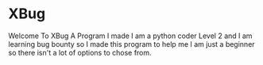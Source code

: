 # XBug
Welcome To XBug A Program I made I am a python coder Level 2 and I am learning bug bounty so I made this program to help me I am just a beginner so there isn't a lot of options to chose from.
